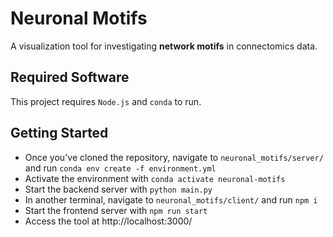 # Neuronal Motifs
A visualization tool for investigating __network motifs__ in connectomics data.

## Required Software
This project requires `Node.js` and `conda` to run.

## Getting Started
- Once you've cloned the repository, navigate to `neuronal_motifs/server/` and run `conda env create -f environment.yml`
- Activate the environment with `conda activate neuronal-motifs`
- Start the backend server with `python main.py`
- In another terminal, navigate to `neuronal_motifs/client/` and run `npm i`
- Start the frontend server with `npm run start`
- Access the tool at http://localhost:3000/
